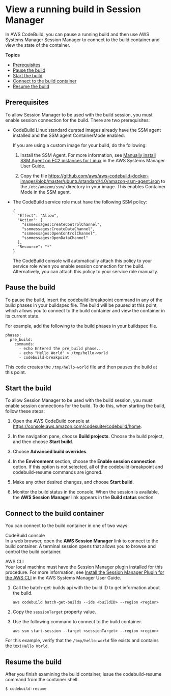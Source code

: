 # View a running build in Session Manager<a name="session-manager"></a>

In AWS CodeBuild, you can pause a running build and then use AWS Systems Manager Session Manager to connect to the build container and view the state of the container\.

**Topics**
+ [Prerequisites](#ssm.prerequisites)
+ [Pause the build](#ssm-pause-build)
+ [Start the build](#ssm-start-build)
+ [Connect to the build container](#ssm-connect)
+ [Resume the build](#ssm-resume-build)

## Prerequisites<a name="ssm.prerequisites"></a>

To allow Session Manager to be used with the build session, you must enable session connection for the build\. There are two prerequisites:
+ CodeBuild Linux standard curated images already have the SSM agent installed and the SSM agent ContainerMode enabled\. 

  If you are using a custom image for your build, do the following:

  1. Install the SSM Agent\. For more information, see [Manually install SSM Agent on EC2 instances for Linux](https://docs.aws.amazon.com/systems-manager/latest/userguide/sysman-manual-agent-install.html) in the AWS Systems Manager User Guide\.

  1. Copy the file [https://github\.com/aws/aws\-codebuild\-docker\-images/blob/master/ubuntu/standard/4\.0/amazon\-ssm\-agent\.json](https://github.com/aws/aws-codebuild-docker-images/blob/master/ubuntu/standard/4.0/amazon-ssm-agent.json) to the `/etc/amazon/ssm/` directory in your image\. This enables Container Mode in the SSM agent\.
+ The CodeBuild service role must have the following SSM policy:

  ```
  {
    "Effect": "Allow",
    "Action": [
      "ssmmessages:CreateControlChannel",
      "ssmmessages:CreateDataChannel",
      "ssmmessages:OpenControlChannel",
      "ssmmessages:OpenDataChannel"
    ],
    "Resource": "*"
  }
  ```

  The CodeBuild console will automatically attach this policy to your service role when you enable session connection for the build\. Alternatively, you can attach this policy to your service role manually\.

## Pause the build<a name="ssm-pause-build"></a>

To pause the build, insert the codebuild\-breakpoint command in any of the build phases in your buildspec file\. The build will be paused at this point, which allows you to connect to the build container and view the container in its current state\. 

For example, add the following to the build phases in your buildspec file\.

```
phases:
  pre_build:
    commands:
      - echo Entered the pre_build phase...
      - echo "Hello World" > /tmp/hello-world
      - codebuild-breakpoint
```

This code creates the `/tmp/hello-world` file and then pauses the build at this point\.

## Start the build<a name="ssm-start-build"></a>

To allow Session Manager to be used with the build session, you must enable session connections for the build\. To do this, when starting the build, follow these steps:

1. Open the AWS CodeBuild console at [https://console\.aws\.amazon\.com/codesuite/codebuild/home](https://console.aws.amazon.com/codesuite/codebuild/home)\.

1. In the navigation pane, choose **Build projects**\. Choose the build project, and then choose **Start build**\.

1. Choose **Advanced build overrides**\.

1. In the **Environment** section, choose the **Enable session connection** option\. If this option is not selected, all of the codebuild\-breakpoint and codebuild\-resume commands are ignored\.

1. Make any other desired changes, and choose **Start build**\. 

1. Monitor the build status in the console\. When the session is available, the **AWS Session Manager** link appears in the **Build status** section\.

## Connect to the build container<a name="ssm-connect"></a>

You can connect to the build container in one of two ways:

CodeBuild console  
In a web browser, open the **AWS Session Manager** link to connect to the build container\. A terminal session opens that allows you to browse and control the build container\. 

AWS CLI  
Your local machine must have the Session Manager plugin installed for this procedure\. For more information, see [Install the Session Manager Plugin for the AWS CLI](https://docs.aws.amazon.com/systems-manager/latest/userguide/session-manager-working-with-install-plugin.html) in the AWS Systems Manager User Guide\. 

1. Call the batch\-get\-builds api with the build ID to get information about the build\. 

   ```
   aws codebuild batch-get-builds --ids <buildID> --region <region>
   ```

1. Copy the `sessionTarget` property value\.

1. Use the following command to connect to the build container\.

   ```
   aws ssm start-session --target <sessionTarget> --region <region>
   ```

For this example, verify that the `/tmp/hello-world` file exists and contains the text `Hello World`\.

## Resume the build<a name="ssm-resume-build"></a>

After you finish examining the build container, issue the codebuild\-resume command from the container shell\.

```
$ codebuild-resume
```